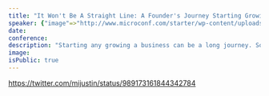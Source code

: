 ```yaml
---
title: "It Won't Be A Straight Line: A Founder's Journey Starting Growing And Selling A SaaS"
speaker: {"image"=>"http://www.microconf.com/starter/wp-content/uploads/sites/5/2018/03/garrett_dimon-262x272.png", "name"=>"Garrett Dimon", "title"=>"Head of Growth, Wildbit", "bioUrl"=>"http://www.microconf.com/starter/speakers/garrett-dimon/", "twitter"=>"garrettdimon", "website"=>""}
date:
conference:
description: "Starting any growing a business can be a long journey. Some days are going to suck. Really bad. In some cases, weeks, months, or even years can be incredibly rough. Other times will be great. Business, like life, will have its ups and downs. The key isn’t to chase the ups and dodge the downs. It’s to embrace the journey knowing that it will never be a straight line. It’s not possible to entirely avoid the bad days, but there are always tactics to help you get through. Through his own journey dealing with medical issues, running and ultimately selling his small SaaS business, and slowing down to embrace the new trajectory life had handed him, he’s gained some fresh perspective about making the the most of the chaos at the intersection of living life and growing a business."
image:
isPublic: true
---
```


https://twitter.com/mijustin/status/989173161844342784
